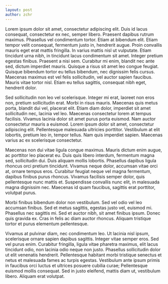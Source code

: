 ```yaml
---
layout: post
author: zchr
---
```


Lorem ipsum dolor sit amet, consectetur adipiscing elit. Duis id lacus consequat, consectetur ex nec, semper libero. Praesent dapibus rutrum maximus. Phasellus vel condimentum tortor. Etiam at bibendum elit. Etiam tempor velit consequat, fermentum justo in, hendrerit augue. Proin convallis mauris eget erat mattis fringilla. In varius mattis nisl ut vulputate.<!--more--> Etiam tincidunt urna nibh, in tincidunt lacus condimentum sit amet. Integer pretium egestas finibus. Praesent a nisi sem. Curabitur mi enim, blandit nec ante sed, dictum imperdiet mauris. Quisque a risus sit amet leo congue feugiat. Quisque bibendum tortor eu tellus bibendum, nec dignissim felis cursus. Maecenas maximus est vel felis sollicitudin, vel auctor sapien faucibus. Mauris vitae tortor nisl. Etiam eu tellus sagittis, consequat nibh eget, hendrerit dolor.

Sed sollicitudin non leo vel scelerisque. Integer mi erat, laoreet non eros non, pretium sollicitudin erat. Morbi in risus mauris. Maecenas quis metus porta, blandit dui vel, placerat elit. Etiam diam dolor, imperdiet sit amet sollicitudin nec, lacinia vel leo. Maecenas consectetur lorem at tempus facilisis. Vivamus lacinia dolor sit amet purus porta euismod. Nam auctor consectetur mauris a euismod. Lorem ipsum dolor sit amet, consectetur adipiscing elit. Pellentesque malesuada ultricies porttitor. Vestibulum at elit lobortis, pretium leo in, tempor tellus. Nam quis imperdiet sapien. Maecenas varius ac ex scelerisque consectetur.

Maecenas non dui vitae ligula congue maximus. Mauris dictum enim augue, ac porttitor leo placerat eu. Duis quis libero interdum, fermentum magna sed, sollicitudin dui. Duis aliquam mollis lobortis. Phasellus dapibus ligula rhoncus orci pretium tincidunt. Vivamus neque dolor, accumsan vitae orci at, ornare tempus eros. Curabitur feugiat neque vel magna fermentum, dapibus finibus purus rhoncus. Vivamus facilisis semper dolor, quis pellentesque nunc mattis et. Suspendisse convallis nunc elit, in malesuada magna dignissim nec. Maecenas id quam faucibus, sagittis erat porttitor, volutpat purus.

Morbi finibus bibendum dolor non vestibulum. Sed vel odio vel leo accumsan finibus. Sed et metus sagittis, egestas justo vel, euismod mi. Phasellus nec sagittis mi. Sed et auctor nibh, sit amet finibus ipsum. Donec quis gravida ex. Cras in felis ac diam auctor rhoncus. Aliquam tristique tortor et purus elementum pellentesque.

Vivamus at pulvinar diam, nec condimentum leo. Ut lacinia nisl ipsum, scelerisque ornare sapien dapibus sagittis. Integer vitae semper eros. Sed vel purus enim. Curabitur fringilla, ligula vitae pharetra maximus, elit lacus tincidunt odio, non lacinia odio neque non justo. Phasellus sollicitudin dolor ut elit venenatis hendrerit. Pellentesque habitant morbi tristique senectus et netus et malesuada fames ac turpis egestas. Vestibulum ante ipsum primis in faucibus orci luctus et ultrices posuere cubilia curae; Pellentesque euismod mollis consequat. Sed in justo eleifend, mattis diam ut, vestibulum libero. Aliquam erat volutpat.
